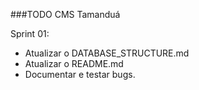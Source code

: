 ###TODO CMS Tamanduá

Sprint 01:
 - Atualizar o DATABASE_STRUCTURE.md
 - Atualizar o README.md
 - Documentar e testar bugs.

